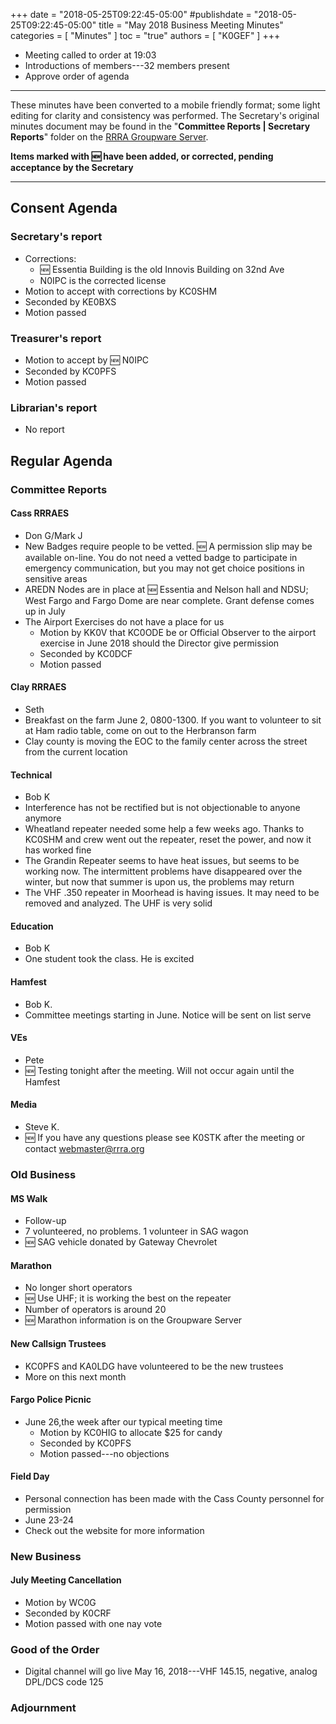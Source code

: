 +++
date = "2018-05-25T09:22:45-05:00"
#publishdate = "2018-05-25T09:22:45-05:00"
title = "May 2018 Business Meeting Minutes"
categories = [ "Minutes" ]
toc = "true"
authors = [ "K0GEF" ]
+++
* Meeting called to order at 19:03
* Introductions of members---32 members present
* Approve order of agenda

<!--more-->

---

These minutes have been converted to a mobile friendly format; some light
editing for clarity and consistency was performed. The Secretary's original
minutes document may be found in the "**Committee Reports | Secretary
Reports**" folder on the [RRRA Groupware Server](https://cloud.rrra.org/). 

**Items marked with :new: have been added, or corrected, pending
acceptance by the Secretary**

---

## Consent Agenda 

### Secretary's report
* Corrections:
    * :new: Essentia Building is the old Innovis Building on 32nd Ave
    * N0IPC is the corrected license
* Motion to accept with corrections by KC0SHM
* Seconded by KE0BXS
* Motion passed

### Treasurer's report
* Motion to accept by :new: N0IPC
* Seconded by KC0PFS
* Motion passed

### Librarian's report
* No report

## Regular Agenda

### Committee Reports 

#### Cass RRRAES
* Don G/Mark J
* New Badges require people to be vetted.  :new: A permission slip may be available on-line.  You do not need a vetted badge to participate in emergency communication, but you may not get choice positions in sensitive areas
* AREDN Nodes are in place at :new: Essentia and Nelson hall and NDSU; West Fargo and Fargo Dome are near complete. Grant defense comes up in July
* The Airport Exercises do not have a place for us
    * Motion by KK0V that KC0ODE be or Official Observer to the airport exercise in June 2018 should the Director give permission
    * Seconded by KC0DCF
    * Motion passed

#### Clay RRRAES
* Seth
* Breakfast on the farm June 2, 0800-1300.  If you want to volunteer to sit at Ham radio table, come on out to the Herbranson farm
* Clay county is moving the EOC to the family center across the street from the current location

#### Technical
* Bob K
* Interference has not be rectified but is not objectionable to anyone anymore
*	Wheatland repeater needed some help a few weeks ago.  Thanks to KC0SHM and crew went out the repeater, reset the power, and now it has worked fine
* The Grandin Repeater seems to have heat issues, but seems to be working now.  The intermittent problems have disappeared over the winter, but now that summer is upon us, the problems may return
* The VHF .350 repeater in Moorhead is having issues. It may need to be removed and analyzed. The UHF is very solid

#### Education
* Bob K
* One student took the class.  He is excited

#### Hamfest
* Bob K.
* Committee meetings starting in June.  Notice will be sent on list serve

#### VEs
* Pete
* :new: Testing tonight after the meeting. Will not occur again until the Hamfest

#### Media
* Steve K.
* :new: If you have any questions please see K0STK after the meeting or contact webmaster@rrra.org

### Old Business

#### MS Walk
* Follow-up
* 7 volunteered, no problems. 1 volunteer in SAG wagon
* :new: SAG vehicle donated by Gateway Chevrolet

#### Marathon
* No longer short operators
* :new: Use UHF; it is working the best on the repeater
* Number of operators is around 20
* :new: Marathon information is on the Groupware Server

#### New Callsign Trustees
* KC0PFS and KA0LDG have volunteered to be the new trustees
* More on this next month

#### Fargo Police Picnic
* June 26,the week after our typical meeting time
    * Motion by KC0HIG to allocate $25 for candy
    * Seconded by KC0PFS
    * Motion passed---no objections

#### Field Day
* Personal connection has been made with the Cass County personnel for permission
* June 23-24
* Check out the website for more information

### New Business

#### July Meeting Cancellation

* Motion by WC0G
* Seconded by K0CRF
* Motion passed with one nay vote

### Good of the Order

* Digital channel will go live May 16, 2018---VHF 145.15, negative, analog DPL/DCS code 125

### Adjournment
